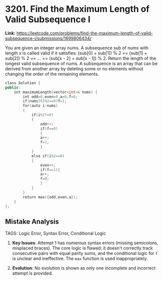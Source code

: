 # 3201. Find the Maximum Length of Valid Subsequence I

**Link:** https://leetcode.com/problems/find-the-maximum-length-of-valid-subsequence-i/submissions/1699806434/

You are given an integer array nums. A subsequence sub of nums with length x is called valid if it satisfies: (sub[0] + sub[1]) % 2 == (sub[1] + sub[2]) % 2 == ... == (sub[x - 2] + sub[x - 1]) % 2. Return the length of the longest valid subsequence of nums. A subsequence is an array that can be derived from another array by deleting some or no elements without changing the order of the remaining elements.

```cpp
class Solution {
public:
    int maximumLength(vector<int>& nums) {
        int odd=0,even=0,a=0,f=0;
        if(nums[0]%2==0)f=1;
        for(auto i:nums)
        {
            if(i%2!=0)
            {
                odd++;
                if(f==0)
                {
                a++;
                f=1;
                }
            }
            else if(i%2==0)
            {
                even++;
                if(f==1){
                a++;
                f=0;
                }
            }
        }
        return max({odd,even,a});
    }
};
```

## Mistake Analysis

TAGS: Logic Error, Syntax Error, Conditional Logic

1. **Key Issues**: Attempt 1 has numerous syntax errors (missing semicolons, misplaced braces).  The core logic is flawed; it doesn't correctly track consecutive pairs with equal parity sums, and the conditional logic for `f` is unclear and ineffective.  The `max` function is used inappropriately.

2. **Evolution**: No evolution is shown as only one incomplete and incorrect attempt is provided.

